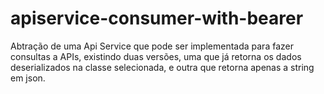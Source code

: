 # apiservice-consumer-with-bearer
Abtração de uma Api Service que pode ser implementada para fazer consultas a APIs, existindo duas versões, uma que já retorna os dados deserializados na classe selecionada, e outra que retorna apenas a string em json.
